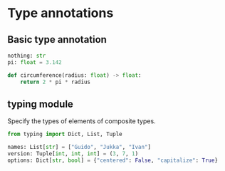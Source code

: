 

# Type annotations

## Basic type annotation
```python
nothing: str
pi: float = 3.142

def circumference(radius: float) -> float:
    return 2 * pi * radius
```

## typing module
Specify the types of elements of composite types.
```python
from typing import Dict, List, Tuple

names: List[str] = ["Guido", "Jukka", "Ivan"]
version: Tuple[int, int, int] = (3, 7, 1)
options: Dict[str, bool] = {"centered": False, "capitalize": True}
```
<!--stackedit_data:
eyJoaXN0b3J5IjpbMTgxNTI5ODA5MywtODMyODY5MjIzLDczMD
k5ODExNl19
-->